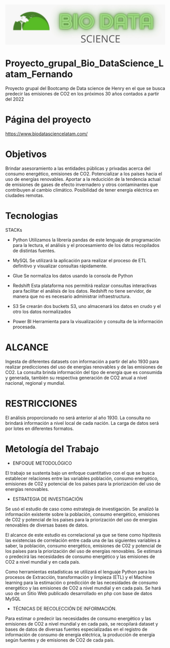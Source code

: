 ![image](Logo.jpeg)

# Proyecto_grupal_Bio_DataScience_Latam_Fernando
Proyecto grupal del Bootcamp de Data science de Henry en el que se busca predecir las emisiones de CO2 en los próximos 30 años contados a partir del 2022

# Página del proyecto

https://www.biodatasciencelatam.com/

# Objetivos

Brindar asesoramiento a las entidades públicas y privadas acerca del consumo energético, emisiones de CO2.
Potencializar a los países hacia el uso de energías renovables.
Aportar a la reducición de la tendencia actual de emisiones de gases de efecto invernadero y otros contaminantes que contribuyen al cambio climático.
Posibilidad de tener energía eléctrica en ciudades remotas.

# Tecnologias

STACKs

- Python
Utilizamos la librería pandas de este lenguaje de programación para la lectura, el análisis y el procesamiento de los datos recopilados de distintas fuentes.

- MySQL
Se utilizará la aplicación para realizar el proceso de ETL definitivo y visualizar consultas rápidamente.

- Glue
Se normaliza los datos usando la consola de Python

- Redshift
Esta plataforma nos permitirá realizar consultas interactivas para facilitar el análisis de los datos. Redshift no tiene servidor, de manera que no es  necesario administrar infraestructura.

- S3
Se crearán dos buckets S3, uno almacenará los datos en crudo y el otro los datos normalizados

- Power BI
Herramienta para la visualización y consulta de la información procesada.

# ALCANCE

Ingesta de diferentes datasets con información a partir del año 1930 para realizar predicciones del uso de energías renovables y de las emisiones de CO2.
La consulta brinda información del tipo de energía que es consumida y generada, también su respectiva generación de CO2 anual a nivel nacional, regional y mundial.

# RESTRICCIONES

El análisis proporcionado no será anterior al año 1930.
La consulta no brindará información a nivel local de cada nación.
La carga de datos será por lotes en diferentes formatos.

# Metología del Trabajo

- ENFOQUE METODOLÓGICO

El trabajo se sustenta bajo un enfoque cuantitativo con el que se busca establecer relaciones entre las variables población, consumo energético, emisiones de C02 y potencial de los países para la priorización del uso de energías renovables.

- ESTRATEGIA DE INVESTIGACIÓN

Se usó el estudio de caso como estrategia de investigación. Se analizó la información existente sobre la población, consumo energético, emisiones de C02 y potencial de los países para la priorización del uso de energías renovables de diversas bases de datos.

El alcance de este estudio es correlacional ya que se tiene como hipótesis las existencias de correlación entre cada una de las siguientes variables a saber, la población, consumo energético, emisiones de C02 y potencial de los países para la priorización del uso de energías renovables. Se estimará o predecirá las necesidades de consumo energético y las emisiones de CO2 a nivel mundial y en cada país.

Como herramientas estadísticas se utilizará el lenguaje Python para los procesos de Extracción, transformación y limpieza (ETL) y el Machine learning para la estimación o predicción de las necesidades de consumo energético y las emisiones de CO2 a nivel mundial y en cada país. Se hará uso de un Sitio Web publicado desarrollado en php con base de datos MySQL

- TÉCNICAS DE RECOLECCIÓN DE INFORMACIÓN.

Para estimar o predecir las necesidades de consumo energético y las emisiones de CO2 a nivel mundial y en cada país, se recopilará dataset y bases de datos de diversas fuentes especializadas en el registro de información de consumo de energía eléctrica, la producción de energía según fuentes y de emisiones de CO2 de cada país.
